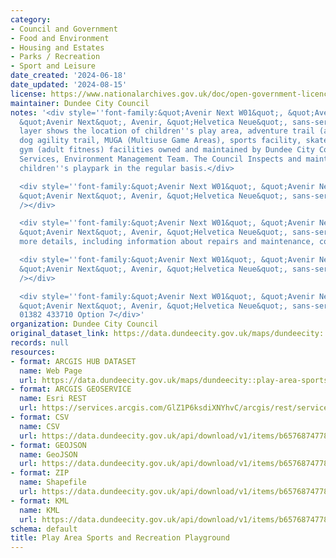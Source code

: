 ```yaml
---
category:
- Council and Government
- Food and Environment
- Housing and Estates
- Parks / Recreation
- Sport and Leisure
date_created: '2024-06-18'
date_updated: '2024-08-15'
license: https://www.nationalarchives.gov.uk/doc/open-government-licence/version/3/
maintainer: Dundee City Council
notes: '<div style=''font-family:&quot;Avenir Next W01&quot;, &quot;Avenir Next W00&quot;,
  &quot;Avenir Next&quot;, Avenir, &quot;Helvetica Neue&quot;, sans-serif; font-size:16px;''>This
  layer shows the location of children''s play area, adventure trail (agility trail),
  dog agility trail, MUGA (Multiuse Game Areas), sports facility, skatepark, outdoor
  gym (adult fitness) facilities owned and maintained by Dundee City Council, Neighbourhood
  Services, Environment Management Team. The Council Inspects and maintains these
  children''s playpark in the regular basis.</div>

  <div style=''font-family:&quot;Avenir Next W01&quot;, &quot;Avenir Next W00&quot;,
  &quot;Avenir Next&quot;, Avenir, &quot;Helvetica Neue&quot;, sans-serif; font-size:16px;''><br
  /></div>

  <div style=''font-family:&quot;Avenir Next W01&quot;, &quot;Avenir Next W00&quot;,
  &quot;Avenir Next&quot;, Avenir, &quot;Helvetica Neue&quot;, sans-serif; font-size:16px;''>For
  more details, including information about repairs and maintenance, contact</div>

  <div style=''font-family:&quot;Avenir Next W01&quot;, &quot;Avenir Next W00&quot;,
  &quot;Avenir Next&quot;, Avenir, &quot;Helvetica Neue&quot;, sans-serif; font-size:16px;''><br
  /></div>

  <div style=''font-family:&quot;Avenir Next W01&quot;, &quot;Avenir Next W00&quot;,
  &quot;Avenir Next&quot;, Avenir, &quot;Helvetica Neue&quot;, sans-serif; font-size:16px;''>Tel:
  01382 433710 Option 7</div>'
organization: Dundee City Council
original_dataset_link: https://data.dundeecity.gov.uk/maps/dundeecity::play-area-sports-and-recreation-playground
records: null
resources:
- format: ARCGIS HUB DATASET
  name: Web Page
  url: https://data.dundeecity.gov.uk/maps/dundeecity::play-area-sports-and-recreation-playground
- format: ARCGIS GEOSERVICE
  name: Esri REST
  url: https://services.arcgis.com/GlZ1P6ksdiXNYhvC/arcgis/rest/services/Play_Area_Sports_and_Recreation_Playground_(View_Layer)/FeatureServer/0
- format: CSV
  name: CSV
  url: https://data.dundeecity.gov.uk/api/download/v1/items/b6576874778f4c7fabcb589ddaf8a26c/csv?layers=0
- format: GEOJSON
  name: GeoJSON
  url: https://data.dundeecity.gov.uk/api/download/v1/items/b6576874778f4c7fabcb589ddaf8a26c/geojson?layers=0
- format: ZIP
  name: Shapefile
  url: https://data.dundeecity.gov.uk/api/download/v1/items/b6576874778f4c7fabcb589ddaf8a26c/shapefile?layers=0
- format: KML
  name: KML
  url: https://data.dundeecity.gov.uk/api/download/v1/items/b6576874778f4c7fabcb589ddaf8a26c/kml?layers=0
schema: default
title: Play Area Sports and Recreation Playground
---
```

